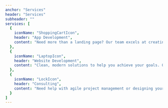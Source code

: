 ```yaml
---
anchor: "Services"
header: "Services"
subheader: ""
services: [
  {
    iconName: "ShoppingCartIcon",
    header: "App Development",
    content: "Need more than a landing page? Our team excels at creating performant web and native apps with high interactivity."
  },
  {
    iconName: "LaptopIcon",
    header: "Website Development",
    content: "Clean, modern solutions to help you achieve your goals. Our team can help you design and build a custom website at any scale."
  },
  {
    iconName: "LockIcon",
    header: "Consulting",
    content: "Need help with agile project management or designing your technology architecture? We're always happy to share our expertise."
  }
]
---
```

